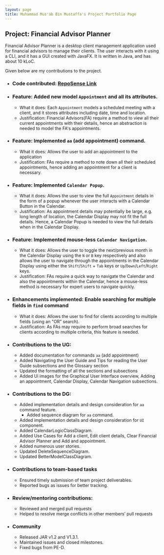 ```yaml
---
layout: page
title: Muhammad Mus'ab Bin Mustaffa's Project Portfolio Page
---
```


## Project: Financial Advisor Planner

Financial Advisor Planner is a desktop client management application used for financial advisors to manage their clients. The user interacts with it using a CLI, and it has a GUI created with JavaFX. It is written in Java, and has about 10 kLoC.

Given below are my contributions to the project.

- ### Code contributed: [RepoSense Link](https://nus-cs2103-ay2223s1.github.io/tp-dashboard/?search=muhdmusab&sort=groupTitle&sortWithin=title&timeframe=commit&mergegroup=&groupSelect=groupByRepos&breakdown=true&checkedFileTypes=docs~functional-code~test-code~other&since=2022-09-16&tabOpen=true&tabType=authorship&tabAuthor=MuhdMusab&tabRepo=AY2223S1-CS2103T-W09-2%2Ftp%5Bmaster%5D&authorshipIsMergeGroup=false&authorshipFileTypes=docs~functional-code~test-code&authorshipIsBinaryFileTypeChecked=false&authorshipIsIgnoredFilesChecked=false)
- ### Feature: Added new model `Appointment` and all its attributes.
  - What it does: Each `Appointment` models a scheduled meeting with a client, and it stores attributes including date, time and location.
  - Justification: Financial Advisors(FA) require a method to view all their current appointments with their details, hence an abstraction is needed to model the FA's appointments.
- ### Feature: Implemented `aa` (add appointment) command.
  - What it does: Allows the user to add an appointment to the application
  - Justification: FAs require a method to note down all their scheduled appointments, hence adding an appointment for a client is necessary.
- ### Feature: Implemented `Calendar Popup`.
  - What it does: Allows the user to view the full `Appointment` details in the form of a popup whenever the user interacts with a Calendar Button in the Calendar.
  - Justification: As appointment details may potentially be large, e.g. long length of location, the Calendar Display may not fit the full details. Hence, a Calendar Popup is needed to view the full details when in the Calendar Display.
- ### Feature: Implemented mouse-less `Calendar Navigation`.
  - What it does: Allows the user to toggle the next/previous month in the Calendar Display using the `N` or `B` key respectively and also allows the user to navigate through the appointments in the Calendar Display using either the `Shift`/`Shift` + `Tab` keys or `Up`/`Down`/`Left`/`Right` keys.
  - Justification: FAs require a quick way to navigate the Calendar and also the appointments within the Calendar, hence a mouse-less method is necessary for expert users to navigate quickly.
- ### Enhancements implemented: Enable searching for multiple fields in `find` command
  - What it does: Allows the user to find for clients according to multiple fields (using an "OR" search).
  - Justification: As FAs may require to perform broad searches for clients according to multiple criteria, this feature is needed.
- ### Contributions to the UG:
  - Added documentation for commands `aa` (add appointment)
  - Added Navigating the User Guide and Tips for reading the User Guide subsections and the Glossary section
  - Updated the formatting of all the sections and subsections
  - Added Ui images for the Graphical User Interface overview, Adding an appointment, Calendar Display, Calendar Navigation subsections.
- ### Contributions to the DG:
  - Added implementation details and design consideration for `aa` command feature.
    - Added sequence diagram for `aa` command.
  - Added implementation details and design consideration for `UI` component.
  - Added CalendarLogicClassDiagram.
  - Added Use Cases for Add a client, Edit client details, Clear Financial Advisor Planner and Add and appointment.
  - Added numerous user stories.
  - Updated DeleteSequenceDiagram.
  - Updated BetterModelClassDiagram.
- ### Contributions to team-based tasks
  - Ensured timely submission of team project deliverables.
  - Reported bugs as issues for better tracking.
- ### Review/mentoring contributions:
  - Reviewed and merged pull requests
  - Helped to resolve merge conflicts in other members’ pull requests
- ### Community
  - Released JAR v1.2 and V1.3.1.
  - Maintained issues and closed milestones.
  - Fixed bugs from PE-D.

